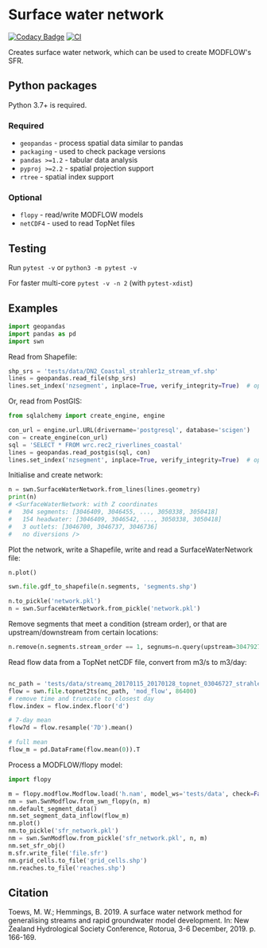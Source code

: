 # Surface water network
[![Codacy Badge](https://api.codacy.com/project/badge/Grade/420bcd8896c14f18b2077dd987c78849)](https://app.codacy.com/manual/mwtoews/surface-water-network?utm_source=github.com&utm_medium=referral&utm_content=mwtoews/surface-water-network&utm_campaign=Badge_Grade_Dashboard)
[![CI](https://github.com/mwtoews/surface-water-network/actions/workflows/ci.yml/badge.svg?branch=master)](https://github.com/mwtoews/surface-water-network/actions/workflows/ci.yml)

Creates surface water network, which can be used to create MODFLOW's SFR.


## Python packages

Python 3.7+ is required.

### Required

 - `geopandas` - process spatial data similar to pandas
 - `packaging` - used to check package versions
 - `pandas >=1.2` - tabular data analysis
 - `pyproj >=2.2` - spatial projection support
 - `rtree` - spatial index support

### Optional

 - `flopy` - read/write MODFLOW models
 - `netCDF4` - used to read TopNet files

## Testing

Run `pytest -v` or `python3 -m pytest -v`

For faster multi-core `pytest -v -n 2` (with `pytest-xdist`)

## Examples

```python
import geopandas
import pandas as pd
import swn
```

Read from Shapefile:
```python
shp_srs = 'tests/data/DN2_Coastal_strahler1z_stream_vf.shp'
lines = geopandas.read_file(shp_srs)
lines.set_index('nzsegment', inplace=True, verify_integrity=True)  # optional
```

Or, read from PostGIS:
```python
from sqlalchemy import create_engine, engine

con_url = engine.url.URL(drivername='postgresql', database='scigen')
con = create_engine(con_url)
sql = 'SELECT * FROM wrc.rec2_riverlines_coastal'
lines = geopandas.read_postgis(sql, con)
lines.set_index('nzsegment', inplace=True, verify_integrity=True)  # optional
```

Initialise and create network:
```python
n = swn.SurfaceWaterNetwork.from_lines(lines.geometry)
print(n)
# <SurfaceWaterNetwork: with Z coordinates
#   304 segments: [3046409, 3046455, ..., 3050338, 3050418]
#   154 headwater: [3046409, 3046542, ..., 3050338, 3050418]
#   3 outlets: [3046700, 3046737, 3046736]
#   no diversions />
```

Plot the network, write a Shapefile, write and read a SurfaceWaterNetwork file:
```python
n.plot()

swn.file.gdf_to_shapefile(n.segments, 'segments.shp')

n.to_pickle('network.pkl')
n = swn.SurfaceWaterNetwork.from_pickle('network.pkl')
```

Remove segments that meet a condition (stream order), or that are
upstream/downstream from certain locations:
```python
n.remove(n.segments.stream_order == 1, segnums=n.query(upstream=3047927))
```

Read flow data from a TopNet netCDF file, convert from m3/s to m3/day:
```python

nc_path = 'tests/data/streamq_20170115_20170128_topnet_03046727_strahler1.nc'
flow = swn.file.topnet2ts(nc_path, 'mod_flow', 86400)
# remove time and truncate to closest day
flow.index = flow.index.floor('d')

# 7-day mean
flow7d = flow.resample('7D').mean()

# full mean
flow_m = pd.DataFrame(flow.mean(0)).T
```

Process a MODFLOW/flopy model:
```python
import flopy

m = flopy.modflow.Modflow.load('h.nam', model_ws='tests/data', check=False)
nm = swn.SwnModflow.from_swn_flopy(n, m)
nm.default_segment_data()
nm.set_segment_data_inflow(flow_m)
nm.plot()
nm.to_pickle('sfr_network.pkl')
nm = swn.SwnModflow.from_pickle('sfr_network.pkl', n, m)
nm.set_sfr_obj()
m.sfr.write_file('file.sfr')
nm.grid_cells.to_file('grid_cells.shp')
nm.reaches.to_file('reaches.shp')
```

## Citation

Toews, M. W.; Hemmings, B. 2019. A surface water network method for generalising streams and rapid groundwater model development. In: New Zealand Hydrological Society Conference, Rotorua, 3-6 December, 2019. p. 166-169.
